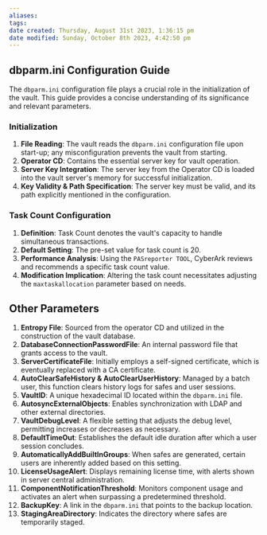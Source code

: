```yaml
---
aliases: 
tags: 
date created: Thursday, August 31st 2023, 1:36:15 pm
date modified: Sunday, October 8th 2023, 4:42:50 pm
---
```


## dbparm.ini Configuration Guide

The `dbparm.ini` configuration file plays a crucial role in the initialization of the vault. This guide provides a concise understanding of its significance and relevant parameters.

### Initialization

1. **File Reading**: The vault reads the `dbparm.ini` configuration file upon start-up; any misconfiguration prevents the vault from starting.
2. **Operator CD**: Contains the essential server key for vault operation.
3. **Server Key Integration**: The server key from the Operator CD is loaded into the vault server's memory for successful initialization.
4. **Key Validity & Path Specification**: The server key must be valid, and its path explicitly mentioned in the configuration.

### Task Count Configuration

1. **Definition**: Task Count denotes the vault's capacity to handle simultaneous transactions.
2. **Default Setting**: The pre-set value for task count is 20.
3. **Performance Analysis**: Using the `PASreporter TOOL`, CyberArk reviews and recommends a specific task count value.
4. **Modification Implication**: Altering the task count necessitates adjusting the `maxtaskallocation` parameter based on needs.

## Other Parameters

1. **Entropy File**: Sourced from the operator CD and utilized in the construction of the vault database.
2. **DatabaseConnectionPasswordFile**: An internal password file that grants access to the vault.
3. **ServerCertificateFile**: Initially employs a self-signed certificate, which is eventually replaced with a CA certificate.
4. **AutoClearSafeHistory & AutoClearUserHistory**: Managed by a batch user, this function clears history logs for safes and user sessions.
5. **VaultID**: A unique hexadecimal ID located within the `dbparm.ini` file.
6. **AutosyncExternalObjects**: Enables synchronization with LDAP and other external directories.
7. **VaultDebugLevel**: A flexible setting that adjusts the debug level, permitting increases or decreases as necessary.
8. **DefaultTimeOut**: Establishes the default idle duration after which a user session concludes.
9. **AutomaticallyAddBuiltInGroups**: When safes are generated, certain users are inherently added based on this setting.
10. **LicenseUsageAlert**: Displays remaining license time, with alerts shown in server central administration.
11. **ComponentNotificationThreshold**: Monitors component usage and activates an alert when surpassing a predetermined threshold.
12. **BackupKey**: A link in the `dbparm.ini` that points to the backup location.
13. **StagingAreaDirectory**: Indicates the directory where safes are temporarily staged.
